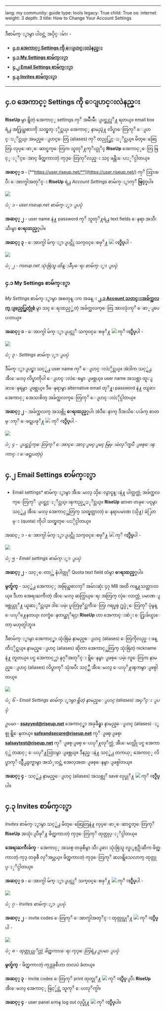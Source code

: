 

---

lang: my
community: guide
type: tools
legacy: True
child: True
os: internet
weight: 3
depth: 3
title: How to Change Your Account Settings

---

ဒီစာမ်က္ႏွာမွာ ပါဝင္တဲ့ အပိုင္းမ်ား -

- [**၄.ဝ အေကာင့္ Settings ကို ေျပာင္းလဲနည္း**](#4.0)
- [**၄.၁ My Settings စာမ်က္ႏွာ**](#4.1)
- [**၄.၂ Email Settings စာမ်က္ႏွာ**](#4.2)
- [**၄.၃ Invites စာမ်က္ႏွာ**](#4.3)

-------

<a name="4.0"></a>
## ၄.ဝ အေကာင့္ Settings ကို ေျပာင္းလဲနည္း ##

**RiseUp** မွာ ရွိတဲ့ အေကာင့္ settings ကုိ အမ်ိဳးမ်ိဳး ျပင္ဆင္လုိ႔ ရတယ္။ email box ရဲ႕ အ႐ြယ္အစားကို သတ္မွတ္ႏိုင္တယ္၊ အေကာင့္ နာမည္နဲ႔ လိပ္စာေတြကုိ ေျပာင္းႏုိင္တယ္၊ အမည္ေျပာင္ေတြ (aliases) ကုိ ထည့္သြင္းႏုိင္တယ္။ မိတ္ေဆြေတြ၊ လုပ္ေဖာ္ေဆာင္ဖက္ေတြက သူတုိ႔ကုိယ္ပုိင္ **RiseUp** အေကာင့္ေတြ ဖြင့္ႏုိင္ေအာင္ ဖိတ္ၾကားတဲ့ ကုဒ္ေတြကုိလည္း သင္ ဖန္တီးေပးႏုိင္ပါတယ္။

**အဆင့္ ၁** - [**https://user.riseup.net/**](https://user.riseup.net/) ကုိ သြားၿပီး ေအာက္ပါအတုိင္း **RiseUp** ရဲ႕ *Account Settings* စာမ်က္ႏွာကုိ **ဖြင့္**ပါ။

![](/sbox/screen/riseup-my/25.png)

*ပံု ၁ - user.riseup.net စာမ်က္ႏွာ ျပပုံ*

**အဆင့္ ၂** - user name နဲ႔ password ကုိ သူတုိ႔ရဲ႕ text fields ေနရာ အသီးသီးမွာ **ေရးထည့္**ပါ။

**အဆင့္ ၃** - ေအာက္ပါ မ်က္ႏွာျပင္ကို သက္၀င္ေစဖုိ႔ ![](/sbox/screen/riseup-my/26.png) **ႏွိပ္**ပါ -

![](/sbox/screen/riseup-my/27.png)

*ပံု ၂ - riseup.net သုံးစြဲသူ ထိန္းခ်ဳပ္ေရး စာမ်က္ႏွာ ျပပုံ*

<a name="4.1"></a>
### ၄.၁ My Settings စာမ်က္ႏွာ ###

*My Settings* စာမ်က္ႏွာမွာ အစတုန္းက အခန္း [**၂.၁ Account သတင္းအခ်က္အလက္ ျဖည့္စြတ္ပုံစံ**](riseup_createaccount) မွာ သင္ ေရးထည့္ခဲ့တဲ့ အခ်က္အလက္ေတြ အားလုံးကုိ ေဖာ္ျပေပးတယ္။

**အဆင့္ ၁** - ေအာက္ပါ မ်က္ႏွာျပင္ကုိ သက္၀င္ေစဖုိ႔ ![](/sbox/screen/riseup-my/28.png) ကုိ **ႏွိပ္**ပါ -

![](/sbox/screen/riseup-my/29.png)

*ပံု ၃ - Settings စာမ်က္ႏွာ ျပပုံ*

ဒီမ်က္ႏွာျပင္မွာ သင့္ရဲ႕ user name ကုိ ေျပာင္းလဲႏိုင္တယ္။ အဲဒါက သင့္ရဲ႕ အီးေမးလ္ လိပ္စာကိုပါ ေျပာင္းလဲေစမွာ ျဖစ္တယ္။ user name အသစ္ဟာ ထူးျခားေနရမွာ ျဖစ္တယ္။ ဒီေနရာမွာ alternative email တုိ႔္၊ password နဲ႔ တျခား အေကာင့္ အေသးစိတ္ အခ်က္အလက္ေတြကုိ ေျပာင္းလဲႏိုင္ပါတယ္။

**အဆင့္ ၂** - အခ်က္အလက္ အသစ္ကို **ေရးထည့္**ပါ၊ အဲဒီေနာက္ ဒီအသိေပးခ်က္ စာတမ္းကုိ ေဖၚျပဖုိ႔ ![](/sbox/screen/riseup-my/30.png) ကုိ **ႏွိပ္**ပါ - 

![](/sbox/screen/riseup-my/31.png)

*ပံု ၄ - ျပင္ဆင္ခ်က္ေတြကုိ ေအာင္ေအာင္ျမင္ျမင္ မြမ္းမံလုိက္ၿပီ ျဖစ္ေၾကာင္း ေဖၚျပတဲ့ပုံ*

<a name="4.2"></a>
## ၄.၂ Email Settings စာမ်က္ႏွာ ##

* Email settings* စာမ်က္ႏွာမွာ အီးေမးလ္ သိုေလွာင္ခန္းနဲ႔ ပါတ္သက္တဲ့ အခ်က္အလက္ေတြကုိ ျပင္ဆင္ႏုိင္တယ္၊ ၾကည့္ရႈႏုိင္တယ္။ **RiseUp** ဆာဗာ တခုေပၚမွာ သင့္ရဲ႕ အီးေမးလ္ အေကာင့္အတြက္ သတ္မွတ္ထားတဲ့ ေနရာပမာဏ (သို႔) ခဲြတမ္း (quota) ကိုပါ သတ္မွတ္ေပးႏိုင္ပါတယ္။

အဆင့္ ၁ - ေအာက္ပါ မ်က္ႏွာျပင္ကို သက္၀င္ေစဖုိ႔ ![](/sbox/screen/riseup-my/32.png) ကုိ **ႏွိပ္**ပါ -

![](/sbox/screen/riseup-my/33.png)

*ပံု ၅ - Email settings စာမ်က္ႏွာ ျပပုံ*

**အဆင့္ ၂** - သင့္ေတာ္တဲ့ နံပါတ္ကုိ Quota text field ထဲမွာ **ေရးထည့္**ပါ။

**မွတ္ခ်က္** - သင့္ရဲ႕ အေကာင့္ အရြယ္အစားကုိ အမ်ားဆုံး ၄၇ MB အထိ ကန္႔သတ္ထားတယ္။ ဒီဟာ အေရးႀကီးတဲ့ အီးေမးလ္ ဆက္သြယ္ေရး အတြက္ လုံေလာက္တဲ့ ပမာဏ ျဖစ္တယ္လုိ႔ ယူဆႏုိင္တယ္။ ဒါေပမဲ့၊ ပူးတြဲဖုိင္ႀကီးေတြ၊ ဂရပ္ဖစ္ ႐ုပ္ပံုေတြကုိ ပုံမွန္ ေပးပုိ႔ေနတယ္၊ လက္ခံေနတယ္ဆုိရင္၊ **RiseUp** ဟာ အေကာင္းဆံုး ေ႐ြးခ်ယ္မႈေတာ့ မဟုတ္ပါဘူး။

ဒီစာမ်က္ႏွာမွာ အေကာင့္မွာ သုံးစြဲမဲ့ နာမည္ေျပာင္ (aliases) ေတြကိုလည္း ဖန္တီးႏိုင္တယ္။ နာမည္ေျပာင္ (aliases) ဆိုတာ အေကာင့္အတြက္ သုံးစြဲတဲ့ nickname နဲ႔ တူတယ္။ ပင္မ အေကာင့္ဟာ နဂုိအတုိင္း ရွိေနမွာ ျဖစ္ေပမဲ့၊ လူေတြက နာမည္ေျပာင္ (aliases) လိပ္စာကုိ သုံးၿပီး သင့္ဆီ အီးေမးလ္ ေပးပုိ႔ၾကမွာ ျဖစ္ပါတယ္။

![](/sbox/screen/riseup-my/34.png)

*ပံု ၆ - Email Settings စာမ်က္ႏွာမွာ ရွိတဲ့ နာမည္ေျပာင္ (aliases) အပုိင္း ျပပုံ*

*ဥပမာ* - **ssayyed@riseup.net** အေကာင့္မွာ အခုခ်ိန္မွာ နာမည္ေျပာင္ (aliases) ႏွစ္ခု ရွိေနတယ္။ **safeandsecure@riseup.net** ကုိ ျဖစ္ျဖစ္၊ **salsaytest@riseup.net** ကုိ ျဖစ္ျဖစ္ ေပးပုိ႔လုိက္တဲ့ အီးေမးလ္ကို ပင္မ အေကာင့္ထဲ တဆင့္ ေပးပုိ႔သြားမွာ ျဖစ္တယ္။ ဒီနည္းနဲ႔ သင့္ရဲ႕ တကယ့္ အေကာင့္ လိပ္စာကုိ လွ်ိဳ႕၀ွက္ရာမွာ အသံုးဝင္တဲ့ အေလ့အထ ျဖစ္ေနမွာ ျဖစ္ပါတယ္။

**အဆင့္ ၄** - သင့္ရဲ႕ နာမည္ေျပာင္ (aliases) အသစ္ကုိ save လုပ္ဖုိ႔ ![](/sbox/screen/riseup-my/30.png) ကုိ **ႏွိပ္**ပါ။

<a name="4.3"></a>
## ၄.၃ Invites စာမ်က္ႏွာ ##

*Invites* စာမ်က္ႏွာမွာ သင့္ရဲ႕ မိတ္ေဆြေတြနဲ႔ လုပ္ေဖာ္ေဆာင္ဖတ္ေတြကုိ **RiseUp** အသုံးျပဳဖုိ႔ ဖိတ္ၾကားတဲ့ ကုဒ္ေတြကုိ ထုတ္လုပ္ႏုိင္ပါတယ္။

**အေရးႀကီးခ်က္** - အေကာင့္ အသစ္ တခုစီမွာ သီးျခား သုံးစြဲသူ လူႏွစ္ဦးဆီက ဖိတ္ၾကားတဲ့ ကုဒ္ တခုစီ လုိအပ္တယ္။ ဖိတ္ၾကားတဲ့ ကုဒ္ေတြကုိ ဆႏၵရွိသေလာက္ ထုတ္လုပ္ႏုိင္ပါတယ္။

**အဆင့္ ၁** - ေအာက္ပါ မ်က္ႏွာျပင္ကုိ သက္၀င္ေစဖုိ႔ ![](/sbox/screen/riseup-my/35.png) ကုိ **ႏွိပ္**ပါ -

![](/sbox/screen/riseup-my/36.png)

*ပံု ၇ - Invites စာမ်က္ႏွာ ျပပုံ*

**အဆင့္ ၂** - invite codes ေတြကုိ ေအာက္ပါအတုိင္း ထုတ္လုပ္ဖုိ႔ ![](/sbox/screen/riseup-my/37.png) ကုိ **ႏွိပ္**ပါ -

![](/sbox/screen/riseup-my/38.png)

*ပံု ၈ - ထုတ္လုပ္လုိက္တဲ့ ဖိတ္ၾကားေရး ကုဒ္ေတြရဲ႕ ဥပမာ ျပပုံ*

**မွတ္ခ်က္** - ဖိတ္ၾကားတဲ့ ကုဒ္တခုစီဟာ တလပဲ ခံတယ္။

**အဆင့္ ၃** - invite codes ေတြကုိ print ထုတ္ဖုိ႔ ![](/sbox/screen/riseup-my/39.png) ကုိ **ႏွိပ္**ျပီး **RiseUp** အီးေမးလ္ အေကာင့္ ဖြင့္ခ်င္တဲ့ သူကုိ ေပးလုိက္ပါ။

**အဆင့္ ၄** - user panel ကေန log out လုပ္ဖို႔ ![](/sbox/screen/riseup-my/40.png) ကုိ **ႏွိပ္**ပါ။


